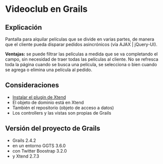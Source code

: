 # Videoclub en Grails

## Explicación

Pantalla para alquilar películas que se divide en varias partes, de manera que el cliente pueda disparar pedidos asincrónicos (vía AJAX | jQuery-UI). 

**Ventajas:** se puede filtrar las películas a medida que se va completando el campo, sin necesidad de traer todas las películas al cliente. No se refresca toda la página cuando se busca una película, se selecciona o bien cuando se agrega o elimina una película al pedido.

## Consideraciones

* [Instalar el plugin de Xtend](http://uqbar-wiki.org/index.php?title=Integraci%C3%B3n_Grails_con_Xtend)
* El objeto de dominio está en Xtend
* También el repositorio (objeto de acceso a datos)
* Los controllers y las vistas son propias de Grails

## Versión del proyecto de Grails

* Grails 2.4.2
* en un entorno GGTS 3.6.0
* con Twitter Boostrap 3.2.0
* y Xtend 2.7.3
